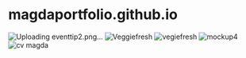 # magdaportfolio.github.io
![Uploading eventtip2.png…]()
![Veggiefresh](https://user-images.githubusercontent.com/114610789/206912307-eeebca37-4ad5-4ef4-b7fb-882520c3c4cf.png)
![vegiefresh](https://user-images.githubusercontent.com/114610789/206913366-3a7045f1-9113-46ba-bc55-096775e8fb2a.png)
![mockup4](https://user-images.githubusercontent.com/114610789/206913491-f489484a-14af-467c-b582-edbcf7863676.png)
![cv magda](https://user-images.githubusercontent.com/114610789/206913779-a24c6efc-998e-4509-9495-3fb6bdda2695.png)
